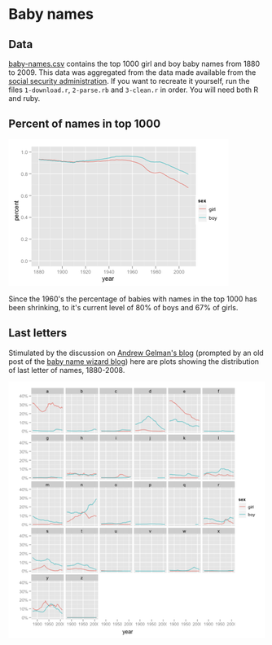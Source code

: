 Baby names
==========

Data
----

[baby-names.csv](baby-names.csv) contains the top 1000 girl and boy baby names from 1880 to 2009.  This data was aggregated from the data made available from the [social security administration](http://www.ssa.gov/OACT/babynames/).  If you want to recreate it yourself, run the files `1-download.r`, `2-parse.rb` and `3-clean.r` in order.  You will need both R and ruby.

Percent of names in top 1000
----------------------------

![Percent of baby names in top 1000](images/ofall.png)

Since the 1960's the percentage of babies with names in the top 1000 has been shrinking, to it's current level of 80% of boys and 67% of girls.

Last letters
-------------

Stimulated by the discussion on [Andrew Gelman's blog](http://www.stat.columbia.edu/~cook/movabletype/archives/2009/05/where_all_boys.html) (prompted by an old post of the [baby name wizard blog](http://www.babynamewizard.com/archives/2007/7/where-all-boys-end-up-nowadays)) here are plots showing the distribution of last letter of names, 1880-2008.

![Distribution of last letter of baby names](images/last-letter.png)
